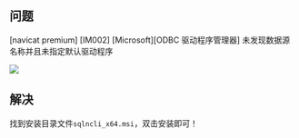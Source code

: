 ## 问题

[navicat premium] [IM002] [Microsoft][ODBC 驱动程序管理器] 未发现数据源名称并且未指定默认驱动程序

![](images/未发现数据源名称并且未指定默认驱动程序.png)

## 解决

找到安装目录文件`sqlncli_x64.msi`，双击安装即可！
